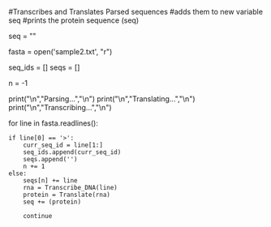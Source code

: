 #Transcribes and Translates Parsed sequences
#adds them to new variable seq
#prints the protein sequence (seq)

seq = ""

fasta = open('sample2.txt', "r")

seq_ids = []
seqs = []

n = -1

print("\n","Parsing...","\n")
print("\n","Translating...","\n")
print("\n","Transcribing...","\n")

for line in fasta.readlines():

    if line[0] == '>':
        curr_seq_id = line[1:]
        seq_ids.append(curr_seq_id)
        seqs.append('')
        n += 1
    else:
        seqs[n] += line
        rna = Transcribe_DNA(line)
        protein = Translate(rna)
        seq += (protein)

        continue
